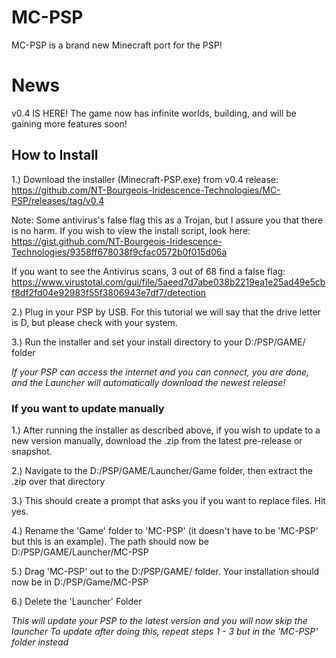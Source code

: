 # MC-PSP

MC-PSP is a brand new Minecraft port for the PSP!

# News

v0.4 IS HERE! The game now has infinite worlds, building, and will be gaining more features soon!

## How to Install

1.) Download the installer (Minecraft-PSP.exe) from v0.4 release: <https://github.com/NT-Bourgeois-Iridescence-Technologies/MC-PSP/releases/tag/v0.4>

Note: Some antivirus's false flag this as a Trojan, but I assure you that there is no harm. If you wish to view the install script, look here: <https://gist.github.com/NT-Bourgeois-Iridescence-Technologies/9358ff678038f9cfac0572b0f015d06a>

If you want to see the Antivirus scans, 3 out of 68 find a false flag: <https://www.virustotal.com/gui/file/5aeed7d7abe038b2219ea1e25ad49e5cbf8df2fd04e92983f55f3806943e7df7/detection>

2.) Plug in your PSP by USB. For this tutorial we will say that the drive letter is D, but please check with your system.

3.) Run the installer and set your install directory to your D:/PSP/GAME/ folder

*If your PSP can access the internet and you can connect, you are done, and the Launcher will automatically download the newest release!*

### If you want to update manually

1.) After running the installer as described above, if you wish to update to a new version manually, download the .zip from the latest pre-release or snapshot.

2.) Navigate to the D:/PSP/GAME/Launcher/Game folder, then extract the .zip over that directory

3.) This should create a prompt that asks you if you want to replace files. Hit yes.

4.) Rename the 'Game' folder to 'MC-PSP' (it doesn't have to be 'MC-PSP' but this is an example). The path should now be D:/PSP/GAME/Launcher/MC-PSP

5.) Drag 'MC-PSP' out to the D:/PSP/GAME/ folder. Your installation should now be in D:/PSP/Game/MC-PSP

6.) Delete the 'Launcher' Folder

*This will update your PSP to the latest version and you will now skip the launcher*
*To update after doing this, repeat steps 1 - 3 but in the 'MC-PSP' folder instead*

